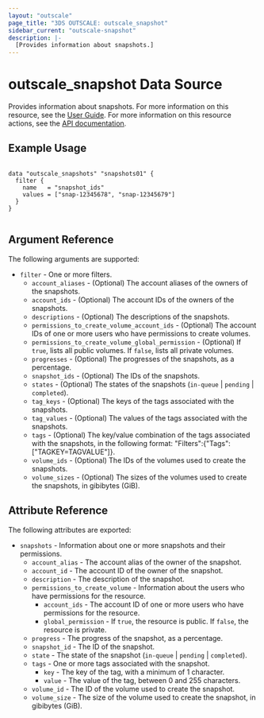 ```yaml
---
layout: "outscale"
page_title: "3DS OUTSCALE: outscale_snapshot"
sidebar_current: "outscale-snapshot"
description: |-
  [Provides information about snapshots.]
---
```


# outscale_snapshot Data Source

Provides information about snapshots.
For more information on this resource, see the [User Guide](https://wiki.outscale.net/display/EN/About+Snapshots).
For more information on this resource actions, see the [API documentation](https://docs.outscale.com/api#3ds-outscale-api-snapshot).

## Example Usage

```hcl

data "outscale_snapshots" "snapshots01" {
  filter {
    name   = "snapshot_ids"
    values = ["snap-12345678", "snap-12345679"]
  }
}


```

## Argument Reference

The following arguments are supported:

* `filter` - One or more filters.
  * `account_aliases` - (Optional) The account aliases of the owners of the snapshots.
  * `account_ids` - (Optional) The account IDs of the owners of the snapshots.
  * `descriptions` - (Optional) The descriptions of the snapshots.
  * `permissions_to_create_volume_account_ids` - (Optional) The account IDs of one or more users who have permissions to create volumes.
  * `permissions_to_create_volume_global_permission` - (Optional) If `true`, lists all public volumes. If `false`, lists all private volumes.
  * `progresses` - (Optional) The progresses of the snapshots, as a percentage.
  * `snapshot_ids` - (Optional) The IDs of the snapshots.
  * `states` - (Optional) The states of the snapshots (`in-queue` \| `pending` \| `completed`).
  * `tag_keys` - (Optional) The keys of the tags associated with the snapshots.
  * `tag_values` - (Optional) The values of the tags associated with the snapshots.
  * `tags` - (Optional) The key/value combination of the tags associated with the snapshots, in the following format: "Filters":{"Tags":["TAGKEY=TAGVALUE"]}.
  * `volume_ids` - (Optional) The IDs of the volumes used to create the snapshots.
  * `volume_sizes` - (Optional) The sizes of the volumes used to create the snapshots, in gibibytes (GiB).

## Attribute Reference

The following attributes are exported:

* `snapshots` - Information about one or more snapshots and their permissions.
  * `account_alias` - The account alias of the owner of the snapshot.
  * `account_id` - The account ID of the owner of the snapshot.
  * `description` - The description of the snapshot.
  * `permissions_to_create_volume` - Information about the users who have permissions for the resource.
    * `account_ids` - The account ID of one or more users who have permissions for the resource.
    * `global_permission` - If `true`, the resource is public. If `false`, the resource is private.
  * `progress` - The progress of the snapshot, as a percentage.
  * `snapshot_id` - The ID of the snapshot.
  * `state` - The state of the snapshot (`in-queue` \| `pending` \| `completed`).
  * `tags` - One or more tags associated with the snapshot.
    * `key` - The key of the tag, with a minimum of 1 character.
    * `value` - The value of the tag, between 0 and 255 characters.
  * `volume_id` - The ID of the volume used to create the snapshot.
  * `volume_size` - The size of the volume used to create the snapshot, in gibibytes (GiB).
